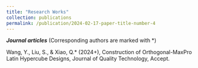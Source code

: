 ```yaml
---
title: "Research Works"
collection: publications
permalink: /publication/2024-02-17-paper-title-number-4
---
```


***Journal articles***
(Corresponding authors are marked with \*)

Wang, Y., Liu, S., \& Xiao, Q.\* (2024+), Construction of Orthogonal-MaxPro Latin Hypercube Designs, Journal of Quality Technology, Accept.
